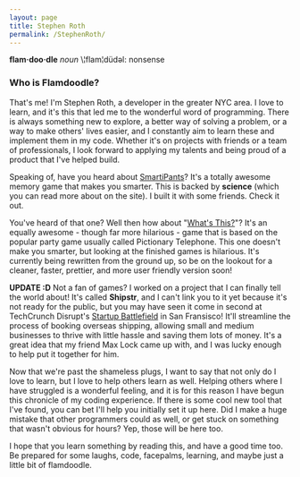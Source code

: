 ```yaml
---
layout: page
title: Stephen Roth
permalink: /StephenRoth/
---
```

**flam·doo·dle** *noun* \¦flam¦düdəl\:
nonsense

<h3>Who is Flamdoodle?</h3>


That's me!  I'm Stephen Roth, a developer in the greater NYC area.  I love to learn, and it's this that led me to the wonderful word of programming.  There is always something new to explore, a better way of solving a problem, or a way to make others' lives easier, and I constantly aim to learn these and implement them in my code.  Whether it's on projects with friends or a team of professionals, I look forward to applying my talents and being proud of a product that I've helped build.

Speaking of, have you heard about [SmartiPants][smartipants]?  It's a totally awesome memory game that makes you smarter.  This is backed by **science** (which you can read more about on the site).  I built it with some friends.  Check it out.

You've heard of that one?  Well then how about "[What's This?][whatsthis]"?  It's an equally awesome - though far more hilarious - game that is based on the popular party game usually called Pictionary Telephone.  This one doesn't make you smarter, but looking at the finished games is hilarious.  It's currently being rewritten from the ground up, so be on the lookout for a cleaner, faster, prettier, and more user friendly version soon!

**UPDATE :D** Not a fan of games?  I worked on a project that I can finally tell the world about!  It's called **Shipstr**, and I can't link you to it yet because it's not ready for the public, but you may have seen it come in second at TechCrunch Disrupt's [Startup Battlefield][startup_battlefield] in San Fransisco!  It'll streamline the process of booking overseas shipping, allowing small and medium businesses to thrive with little hassle and saving them lots of money.  It's a great idea that my friend Max Lock came up with, and I was lucky enough to help put it together for him.

Now that we're past the shameless plugs, I want to say that not only do I love to learn, but I love to help others learn as well.  Helping others where I have struggled is a wonderful feeling, and it is for this reason I have begun this chronicle of my coding experience.  If there is some cool new tool that I've found, you can bet I'll help you initially set it up here.  Did I make a huge mistake that other programmers could as well, or get stuck on something that wasn't obvious for hours?  Yep, those will be here too.

I hope that you learn something by reading this, and have a good time too.  Be prepared for some laughs, code, facepalms, learning, and maybe just a little bit of flamdoodle.


[smartipants]: http://www.smartipantsgame.com
[whatsthis]: http://whats-this.herokuapp.com
[startup_battlefield]: http://techcrunch.com/2014/09/10/and-the-winner-of-techcrunch-disrupt-sf-2014-is-alfred/